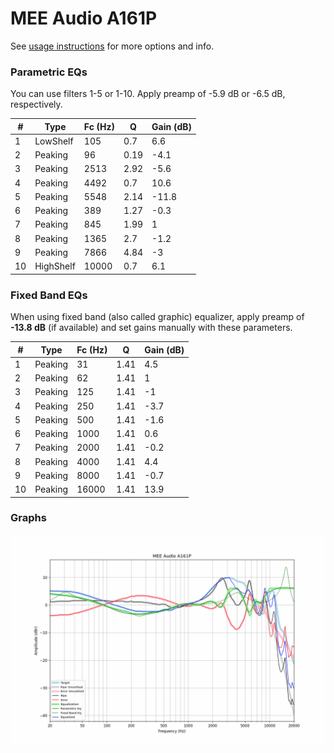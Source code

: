 # MEE Audio A161P
See [usage instructions](https://github.com/jaakkopasanen/AutoEq#usage) for more options and info.

### Parametric EQs
You can use filters 1-5 or 1-10. Apply preamp of -5.9 dB or -6.5 dB, respectively.

|   # | Type      |   Fc (Hz) |    Q |   Gain (dB) |
|-----|-----------|-----------|------|-------------|
|   1 | LowShelf  |       105 | 0.7  |         6.6 |
|   2 | Peaking   |        96 | 0.19 |        -4.1 |
|   3 | Peaking   |      2513 | 2.92 |        -5.6 |
|   4 | Peaking   |      4492 | 0.7  |        10.6 |
|   5 | Peaking   |      5548 | 2.14 |       -11.8 |
|   6 | Peaking   |       389 | 1.27 |        -0.3 |
|   7 | Peaking   |       845 | 1.99 |         1   |
|   8 | Peaking   |      1365 | 2.7  |        -1.2 |
|   9 | Peaking   |      7866 | 4.84 |        -3   |
|  10 | HighShelf |     10000 | 0.7  |         6.1 |

### Fixed Band EQs
When using fixed band (also called graphic) equalizer, apply preamp of **-13.8 dB** (if available) and set gains manually with these parameters.

|   # | Type    |   Fc (Hz) |    Q |   Gain (dB) |
|-----|---------|-----------|------|-------------|
|   1 | Peaking |        31 | 1.41 |         4.5 |
|   2 | Peaking |        62 | 1.41 |         1   |
|   3 | Peaking |       125 | 1.41 |        -1   |
|   4 | Peaking |       250 | 1.41 |        -3.7 |
|   5 | Peaking |       500 | 1.41 |        -1.6 |
|   6 | Peaking |      1000 | 1.41 |         0.6 |
|   7 | Peaking |      2000 | 1.41 |        -0.2 |
|   8 | Peaking |      4000 | 1.41 |         4.4 |
|   9 | Peaking |      8000 | 1.41 |        -0.7 |
|  10 | Peaking |     16000 | 1.41 |        13.9 |

### Graphs
![](./MEE%20Audio%20A161P.png)
